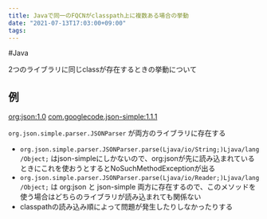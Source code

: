 ```yaml
---
title: Javaで同一のFQCNがclasspath上に複数ある場合の挙動
date: "2021-07-13T17:03:00+09:00"
tags: 
---
```


#Java

2つのライブラリに同じclassが存在するときの挙動について

## 例

[org:json:1.0](https://mvnrepository.com/artifact/org/json/1.0.0)
[com.googlecode.json-simple:1.1.1](https://mvnrepository.com/artifact/com.googlecode.json-simple/json-simple/1.1.1)

`org.json.simple.parser.JSONParser` が両方のライブラリに存在する

- `org.json.simple.parser.JSONParser.parse(Ljava/io/String;)Ljava/lang/Object;` はjson-simpleにしかないので、org:jsonが先に読み込まれているときにこれを使おうとするとNoSuchMethodExceptionが出る
- `org.json.simple.parser.JSONParser.parse(Ljava/io/Reader;)Ljava/lang/Object;` は org:json と json-simple 両方に存在するので、このメソッドを使う場合はどちらのライブラリが読み込まれても関係ない
- classpathの読み込み順によって問題が発生したりしなかったりする
